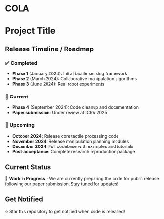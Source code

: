 # COLA
# Project Title

## Release Timeline / Roadmap

### ✅ Completed
- **Phase 1** (January 2024): Initial tactile sensing framework
- **Phase 2** (March 2024): Collaborative manipulation algorithms  
- **Phase 3** (June 2024): Real robot experiments

### 🔄 Current
- **Phase 4** (September 2024): Code cleanup and documentation
- **Paper submission**: Under review at ICRA 2025

### 📅 Upcoming
- **October 2024**: Release core tactile processing code
- **November 2024**: Release manipulation planning modules
- **December 2024**: Full codebase with examples and tutorials
- **Post-acceptance**: Complete research reproduction package

## Current Status
🚧 **Work in Progress** - We are currently preparing the code for public release following our paper submission. Stay tuned for updates!

## Get Notified
⭐ Star this repository to get notified when code is released!
